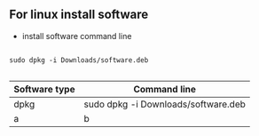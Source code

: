 ## For linux install software  
- install software command line 
```

sudo dpkg -i Downloads/software.deb


```
Software type  | Command line
------------- | -------------
dpkg  | sudo dpkg -i Downloads/software.deb
a  | b

